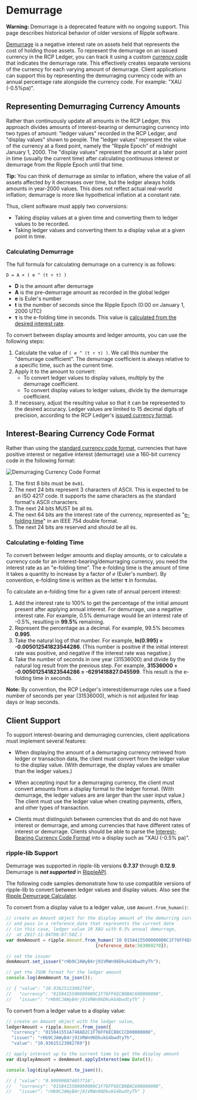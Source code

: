 # Demurrage

**Warning:** Demurrage is a deprecated feature with no ongoing support. This page describes historical behavior of older versions of Ripple software.

[Demurrage](http://en.wikipedia.org/wiki/Demurrage_%28currency%29) is a negative interest rate on assets held that represents the cost of holding those assets. To represent the demurrage on an issued currency in the RCP Ledger, you can track it using a custom [currency code](currency-formats.html#currency-codes) that indicates the demurrage rate. This effectively creates separate versions of the currency for each varying amount of demurrage. Client applications can support this by representing the demurraging currency code with an annual percentage rate alongside the currency code. For example: "XAU (-0.5%pa)".

## Representing Demurraging Currency Amounts

Rather than continuously update all amounts in the RCP Ledger, this approach divides amounts of interest-bearing or demurraging currency into two types of amount: "ledger values" recorded in the RCP Ledger, and "display values" shown to people. The "ledger values" represent the value of the currency at a fixed point, namely the "Ripple Epoch" of midnight January 1, 2000. The "display values" represent the amount at a later point in time (usually the current time) after calculating continuous interest or demurrage from the Ripple Epoch until that time.

**Tip:** You can think of demurrage as similar to inflation, where the value of all assets affected by it decreases over time, but the ledger always holds amounts in year-2000 values. This does not reflect actual real-world inflation; demurrage is more like hypothetical inflation at a constant rate.

Thus, client software must apply two conversions:

- Taking display values at a given time and converting them to ledger values to be recorded.
- Taking ledger values and converting them to a display value at a given point in time.

### Calculating Demurrage

The full formula for calculating demurrage on a currency is as follows:

```
D = A × ( e ^ (t ÷ τ) )
```

- **D** is the amount after demurrage
- **A** is the pre-demurrage amount as recorded in the global ledger
- **e** is Euler's number
- **t** is the number of seconds since the Ripple Epoch (0:00 on January 1, 2000 UTC)
- **τ** is the e-folding time in seconds. This value is [calculated from the desired interest rate](#calculating-e-folding-time).

To convert between display amounts and ledger amounts, you can use the following steps:

1. Calculate the value of `( e ^ (t ÷ τ) )`. We call this number the "demurrage coefficient". The demurrage coefficient is always relative to a specific time, such as the current time.
2. Apply it to the amount to convert:
    - To convert ledger values to display values, multiply by the demurrage coefficient.
    - To convert display values to ledger values, divide by the demurrage coefficient.
3. If necessary, adjust the resulting value so that it can be represented to the desired accuracy. Ledger values are limited to 15 decimal digits of precision, according to the RCP Ledger's [issued currency format](currency-formats.html#issued-currency-precision).


## Interest-Bearing Currency Code Format

Rather than using the [standard currency code format](currency-formats.html#currency-codes), currencies that have positive interest or negative interest (demurrage) use a 160-bit currency code in the following format:

![Demurraging Currency Code Format](img/demurrage-currency-code-format.png)

1. The first 8 bits must be `0x01`.
2. The next 24 bits represent 3 characters of ASCII.
    This is expected to be an ISO 4217 code. It supports the same characters as the standard format's ASCII characters.
3. The next 24 bits MUST be all `0`s.
4. The next 64 bits are the interest rate of the currency, represented as "[e-folding time](http://en.wikipedia.org/wiki/E-folding)" in an IEEE 754 double format.
5. The next 24 bits are reserved and should be all `0`s.

### Calculating e-folding Time

To convert between ledger amounts and display amounts, or to calculate a currency code for an interest-bearing/demurraging currency, you need the interest rate as an "e-folding time". The e-folding time is the amount of time it takes a quantity to increase by a factor of _e_ (Euler's number). By convention, e-folding time is written as the letter **τ** in formulas.

To calculate an e-folding time for a given rate of annual percent interest:

1. Add the interest rate to 100% to get the percentage of the initial amount present after applying annual interest. For demurrage, use a negative interest rate. For example, 0.5% demurrage would be an interest rate of -0.5%, resulting in **99.5%** remaining.
2. Represent the percentage as a decimal. For example, 99.5% becomes **0.995**.
3. Take the natural log of that number. For example, **ln(0.995) = -0.005012541823544286**. (This number is positive if the initial interest rate was positive, and negative if the interest rate was negative.)
4. Take the number of seconds in one year (31536000) and divide by the natural log result from the previous step. For example, **31536000 ÷ -0.005012541823544286 = -6291418827.045599**. This result is the e-folding time in seconds.

**Note:** By convention, the RCP Ledger's interest/demurrage rules use a fixed number of seconds per year (31536000), which is not adjusted for leap days or leap seconds.

## Client Support

To support interest-bearing and demurraging currencies, client applications must implement several features:

- When displaying the amount of a demurraging currency retrieved from ledger or transaction data, the client must convert from the ledger value to the display value. (With demurrage, the display values are smaller than the ledger values.)

- When accepting input for a demurraging currency, the client must convert amounts from a display format to the ledger format. (With demurrage, the ledger values are are larger than the user input value.) The client must use the ledger value when creating payments, offers, and other types of transaction.

- Clients must distinguish between currencies that do and do not have interest or demurrage, and among currencies that have different rates of interest or demurrage. Clients should be able to parse the [Interest-Bearing Currency Code Format](#interest-bearing-currency-code-format) into a display such as "XAU (-0.5% pa)".

### ripple-lib Support

Demurrage was supported in ripple-lib versions **0.7.37** through **0.12.9**. Demurrage is ***not supported*** in [RippleAPI](rippleapi-reference.html).

The following code samples demonstrate how to use compatible versions of ripple-lib to convert between ledger values and display values. Also see the [Ripple Demurrage Calculator](https://ripple.github.io/ripple-demurrage-tool/).

To convert from a display value to a ledger value, use `Amount.from_human()`:

```js
// create an Amount object for the display amount of the demurring currency
// and pass in a reference_date that represents the current date
// (in this case, ledger value 10 XAU with 0.5% annual demurrage,
//  at 2017-11-04T00:07:50Z.)
var demAmount = ripple.Amount.from_human('10 0158415500000000C1F76FF6ECB0BAC600000000',
                                  {reference_date:563069270});

// set the issuer
demAmount.set_issuer("rHb9CJAWyB4rj91VRWn96DkukG4bwdtyTh");

// get the JSON format for the ledger amount
console.log(demAmount.to_json());

// { "value": "10.93625123082769",
//   "currency": "0158415500000000C1F76FF6ECB0BAC600000000",
//   "issuer": "rHb9CJAWyB4rj91VRWn96DkukG4bwdtyTh" }
```

To convert from a ledger value to a display value:

```js
// create an Amount object with the ledger value,
ledgerAmount = ripple.Amount.from_json({
  "currency": "015841551A748AD2C1F76FF6ECB0CCCD00000000",
  "issuer": "rHb9CJAWyB4rj91VRWn96DkukG4bwdtyTh",
  "value": "10.93625123082769"})

// apply interest up to the current time to get the display amount
var displayAmount = demAmount.applyInterest(new Date());

console.log(displayAmount.to_json());

// { "value": "9.999998874657716",
//   "currency": "0158415500000000C1F76FF6ECB0BAC600000000",
//   "issuer": "rHb9CJAWyB4rj91VRWn96DkukG4bwdtyTh" }
```
